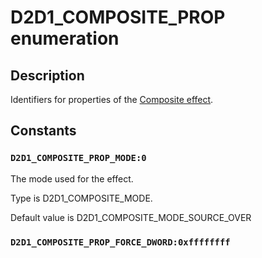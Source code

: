 # D2D1_COMPOSITE_PROP enumeration

## Description

Identifiers for properties of the [Composite effect](https://learn.microsoft.com/windows/desktop/Direct2D/composite).

## Constants

### `D2D1_COMPOSITE_PROP_MODE:0`

The mode used for the effect.

Type is D2D1_COMPOSITE_MODE.

Default value is D2D1_COMPOSITE_MODE_SOURCE_OVER

### `D2D1_COMPOSITE_PROP_FORCE_DWORD:0xffffffff`